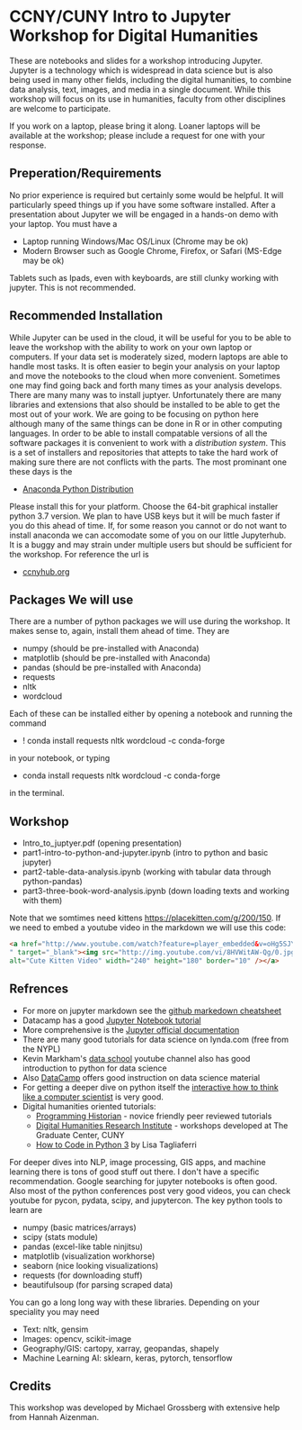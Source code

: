 
# CCNY/CUNY Intro to Jupyter Workshop for Digital Humanities

These are notebooks and slides for a workshop introducing Jupyter. Jupyter is a technology which is widespread in data science but is also being used in many other fields, including the digital humanities, to combine data analysis, text, images, and media in a single document. While this workshop will focus on its use in humanities, faculty from other disciplines are welcome to participate.

If you work on a laptop, please bring it along. Loaner laptops will be available at the workshop; please include a request for one with your response.

## Preperation/Requirements

No prior experience is required but certainly some would be helpful. It will particularly speed things up if you have some software installed. After a presentation about Jupyter we will be engaged in a hands-on demo with your laptop. You must have a

* Laptop running Windows/Mac OS/Linux (Chrome may be ok)
* Modern Browser such as Google Chrome, Firefox, or Safari (MS-Edge may be ok)

Tablets such as Ipads, even with keyboards, are still clunky working with jupyter. This is not recommended.

## Recommended Installation

While Jupyter can be used in the cloud, it will be useful for you to be able to leave the workshop with the ability to work on your own laptop or computers. If your data set is moderately sized, modern laptops are able to handle most tasks. It is often easier to begin your analysis on your laptop and move the notebooks to the cloud when more convenient. Sometimes one may find going back and forth many times as your analysis develops. There are many many was to install juptyer. Unfortunately there are many libraries and extensions that also should be installed to be able to get the most out of your work. We are going to be focusing on python here although many of the same things can be done in R or in other computing languages. In order to be able to install compatable versions of all the software packages it is convenient to work with a *distribution system*. This is a set of installers and repositories that attepts to take the hard work of making sure there are not conflicts with the parts. The most prominant one these days is the

* [Anaconda Python Distribution](https://www.anaconda.com/download/)

Please install this for your platform. Choose the 64-bit graphical installer python 3.7 version. We plan to have USB keys but it will be much faster if you do this ahead of time. If, for some reason you cannot or do not want to install anaconda we can accomodate some of you on our little Jupyterhub. It is a buggy and may strain under multiple users but should be sufficient for the workshop. For reference the url is

* [ccnyhub.org](ccnyhub.org)

## Packages We will use

There are a number of python packages we will use during the workshop. It makes sense to, again, install them ahead of time. They are

* numpy (should be pre-installed with Anaconda)
* matplotlib (should be pre-installed with Anaconda)
* pandas (should be pre-installed with Anaconda)
* requests
* nltk
* wordcloud

Each of these can be installed either by opening a notebook and running the command 

* ! conda install requests nltk wordcloud -c conda-forge

in your notebook, or typing

* conda install requests nltk wordcloud -c conda-forge

in the terminal.

## Workshop

* Intro_to_juptyer.pdf (opening presentation)
* part1-intro-to-python-and-jupyter.ipynb (intro to python and basic jupyter)
* part2-table-data-analysis.ipynb (working with tabular data through python-pandas)
* part3-three-book-word-analysis.ipynb (down loading texts and working with them)

Note that we somtimes need kittens https://placekitten.com/g/200/150. If we need to embed
a youtube video in the markdown we will use this code:

```html
<a href="http://www.youtube.com/watch?feature=player_embedded&v=oHg5SJYRHA0
" target="_blank"><img src="http://img.youtube.com/vi/8HVWitAW-Qg/0.jpg" 
alt="Cute Kitten Video" width="240" height="180" border="10" /></a>
```


## Refrences

* For more on jupyter markdown see the [github markedown cheatsheet](https://github.com/adam-p/markdown-here/wiki/Markdown-Cheatsheet)
* Datacamp has a good [Jupyter Notebook tutorial](https://www.datacamp.com/community/tutorials/tutorial-jupyter-notebook)
* More comprehensive is the [Jupyter official documentation](https://jupyter-notebook.readthedocs.io/en/latest/)
* There are many good tutorials for data science on lynda.com (free from the NYPL)
* Kevin Markham's [data school](https://www.youtube.com/user/dataschool) youtube channel also has good introduction to python for data science
* Also [DataCamp](https://www.datacamp.com) offers good instruction on data science material
* For getting a deeper dive on python itself the [interactive how to think like a computer scientist](https://interactivepython.org/courselib/static/thinkcspy/index.html) is very good.
* Digital humanities oriented tutorials:
  + [Programming Historian](https://programminghistorian.org/) - novice friendly peer reviewed tutorials
  + [Digital Humanities Research Institute](https://github.com/DHRI-Curriculum) - workshops developed at The Graduate Center, CUNY
  + [How to Code in Python 3](https://cuny.manifoldapp.org/projects/how-to-code-in-python-3) by Lisa Tagliaferri 


For deeper dives into NLP, image processing, GIS apps, and machine learning there is tons of good stuff out there. I don't have a specific recommendation. Google searching for jupyter notebooks is often good. Also most of the python conferences post very good videos, you can check youtube for pycon, pydata, scipy, and jupytercon. The key python tools to learn are

* numpy (basic matrices/arrays)
* scipy (stats module)
* pandas (excel-like table ninjitsu)
* matplotlib (visualization workhorse)
* seaborn (nice looking visualizations)
* requests (for downloading stuff)
* beautifulsoup (for parsing scraped data)

You can go a long long way with these libraries. Depending on your speciality you may need 

* Text: nltk, gensim
* Images: opencv, scikit-image
* Geography/GIS: cartopy, xarray, geopandas, shapely
* Machine Learning AI: sklearn, keras, pytorch, tensorflow





## Credits

This workshop was developed by Michael Grossberg with extensive help from Hannah Aizenman.

